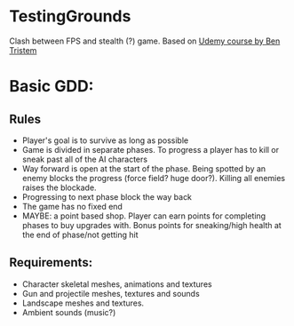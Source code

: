 # TestingGrounds

Clash between FPS and stealth (?) game. Based on [Udemy course by Ben Tristem](https://www.udemy.com/unrealcourse/)

# Basic GDD:

## Rules

* Player's goal is to survive as long as possible
* Game is divided in separate phases. To progress a player has to kill or sneak past all of the AI characters
* Way forward is open at the start of the phase. Being spotted by an enemy blocks the progress (force field? huge door?). Killing all enemies raises the blockade.
* Progressing to next phase block the way back
* The game has no fixed end
* MAYBE: a point based shop. Player can earn points for completing phases to buy upgrades with. Bonus points for sneaking/high health at the end of phase/not getting hit

## Requirements:
* Character skeletal meshes, animations and textures
* Gun and projectile meshes, textures and sounds
* Landscape meshes and textures.
* Ambient sounds (music?)
